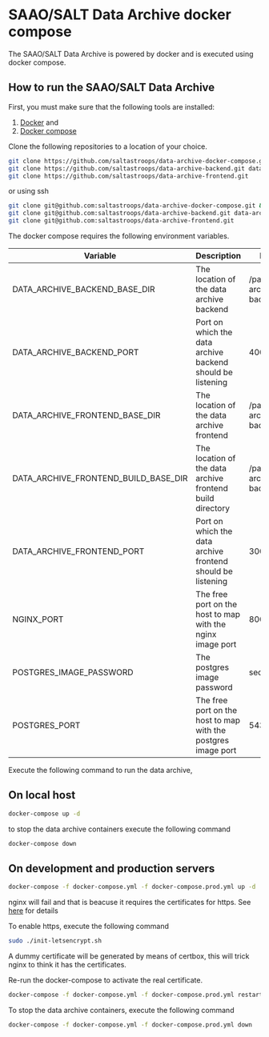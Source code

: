 # SAAO/SALT Data Archive docker compose

The SAAO/SALT Data Archive is powered by docker and is executed using docker compose.

## How to run the SAAO/SALT Data Archive

First, you must make sure that the following tools are  installed:

1. [Docker](https://www.docker.com/) and
2. [Docker compose](https://docs.docker.com/compose/)

Clone the following repositories to a location of your choice.


```sh
git clone https://github.com/saltastroops/data-archive-docker-compose.git &&
git clone https://github.com/saltastroops/data-archive-backend.git data-archive-backend &&
git clone https://github.com/saltastroops/data-archive-frontend.git
```

or using ssh

```sh
git clone git@github.com:saltastroops/data-archive-docker-compose.git &&
git clone git@github.com:saltastroops/data-archive-backend.git data-archive-backend &&
git clone git@github.com:saltastroops/data-archive-frontend.git
```

The docker compose requires the following environment variables. 

Variable | Description | Example
---- | ---- | ----
DATA_ARCHIVE_BACKEND_BASE_DIR | The location of the data archive backend | /path/to/data-archive-backend
DATA_ARCHIVE_BACKEND_PORT | Port on which the data archive backend should be listening | 4001
DATA_ARCHIVE_FRONTEND_BASE_DIR | The location of the data archive frontend | /path/to/data-archive-backend
DATA_ARCHIVE_FRONTEND_BUILD_BASE_DIR | The location of the data archive frontend build directory| /path/to/data-archive-backend/build
DATA_ARCHIVE_FRONTEND_PORT | Port on which the data archive frontend should be listening | 3000
NGINX_PORT | The free port on the host to map with the nginx image port  | 8000
POSTGRES_IMAGE_PASSWORD | The postgres image password | secret
POSTGRES_PORT | The free port on the host to map with the postgres image port  | 5431


Execute the following command to run the data archive,

## On local host

```sh
docker-compose up -d
```

to stop the data archive containers execute the following command

```sh
docker-compose down
```

## On development and production servers

```sh
docker-compose -f docker-compose.yml -f docker-compose.prod.yml up -d
```

nginx will fail and that is beacuse it requires the certificates for https.
See [here](https://medium.com/@pentacent/nginx-and-lets-encrypt-with-docker-in-less-than-5-minutes-b4b8a60d3a71) for details

To enable https, execute the following command

```sh
sudo ./init-letsencrypt.sh
```

A dummy certificate will be generated by means of certbox, this will trick nginx to think it has the certificates.

Re-run the docker-compose to activate the real certificate.

```sh
docker-compose -f docker-compose.yml -f docker-compose.prod.yml restart
```

To stop the data archive containers, execute the following command

```sh
docker-compose -f docker-compose.yml -f docker-compose.prod.yml down
```
